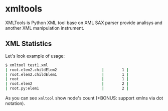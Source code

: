 xmltools
========

XMLTools is Python XML tool base on XML SAX parser provide analisys and another XML manipulation instrument.

XML Statistics
--------------

Let's look example of usage:

```bash
$ xmltool test1.xml
| root.elem2.childElem2                    |        1 |
| root.elem2.childElem1                    |        1 |
| root                                     |        1 |
| root.elem2                               |        2 |
| root.py:elem1                            |        2 |
```

As you can see `xmltool` show node's count (+BONUS: support xmlns via dot notation).
